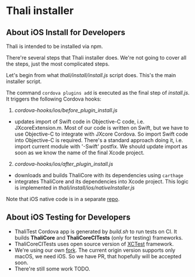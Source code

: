 # Thali installer

## About iOS Install for Developers

Thali is intended to be installed via npm.

There're several steps that Thali installer does. We're not going to cover
all the steps, just the most complicated steps.

Let's begin from what _thali/install/install.js_ script does. This's the main
installer script.

The command `cordova plugins add` is executed as the final step of _install.js_.
It triggers the following Cordova hooks:
1. _cordova-hooks/ios/before_plugin_install.js_
  - updates import of Swift code in Objective-C code, i.e. JXcoreExtension.m.
  Most of our code is written on Swift, but we have to use Objective-C to
  integrate with JXcore Cordova. So import Swift code into Objective-C is required.
  There's a standard approach doing it, i.e. import current module with '-Swift' postfix.
  We should update import as soon as we know the name of the final Xcode project.
2. _cordova-hooks/ios/after_plugin_install.js_
  - downloads and builds ThaliCore with its dependencies using `carthage`
  - integrates ThaliCore and its dependencies into Xcode project. This logic is
  implemented in _thali/install/ios/nativeInstaller.js_

Note that iOS native code is in a separate [repo](https://github.com/thaliproject/thali-ios).

## About iOS Testing for Developers

- ThaliTest Cordova app is generated by _build.sh_ to run tests on CI. It builds
__ThaliCore__ and __ThaliCoreCITests__ (only for testing) frameworks.
- ThaliCoreCITests uses open source version of [XCTest](https://github.com/apple/swift-corelibs-xctest)
framework.
- We're using our own [fork](https://github.com/thaliproject/swift-corelibs-xctest).
The current origin version supports only macOS, we need iOS. So we have PR,
that hopefully will be accepted soon.
- There're still some work TODO.
